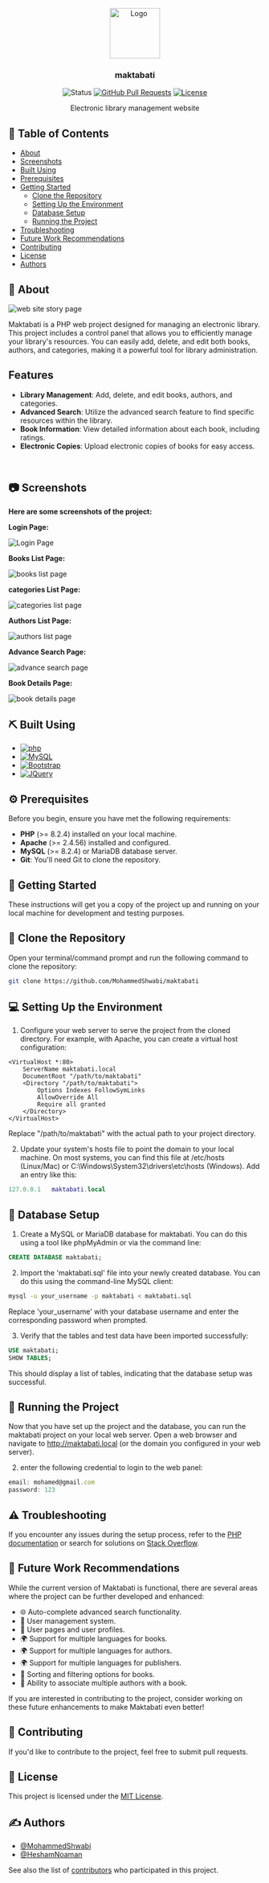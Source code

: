 <p align="center">
  <a href="https://github.com/MohammedShwabi/maktabati">
 <img src="img/logo.png" alt="Logo" height="100"></a>
</p>

<h3 align="center">maktabati</h3>

<div align="center">

![Status][status-shield]
[![GitHub Pull Requests][pull-shield]][pull-url]
[![License][license-shield]][license-url]

</div>

<p align="center">
Electronic library management website
<br> 
</p>

## 📝 Table of Contents

- [About](#about)
- [Screenshots](#screenshots)
- [Built Using](#built_using)
- [Prerequisites](#prerequisites)
- [Getting Started](#getting_started)
  - [Clone the Repository](#clone)
  - [Setting Up the Environment](#environment)
  - [Database Setup](#db_setup)
  - [Running the Project](#running_project)
- [Troubleshooting](#troubleshooting)
- [Future Work Recommendations](#recommendations)
- [Contributing](#contributing)
- [License](#license)
- [Authors](#authors)


## 🧐 About <a name = "about"></a>

![web site story page][books-screenshot]

Maktabati is a PHP web project designed for managing an electronic library.
This project includes a control panel that allows you to efficiently manage your library's resources. 
You can easily add, delete, and edit both books, authors, and categories, making it a powerful tool for library administration.

## Features

- **Library Management**: Add, delete, and edit books, authors, and categories.
- **Advanced Search**: Utilize the advanced search feature to find specific resources within the library.
- **Book Information**: View detailed information about each book, including ratings.
- **Electronic Copies**: Upload electronic copies of books for easy access.
<br> 

<!-- :camera: -->
## 📷 Screenshots <a name = "screenshots"></a>
<b>Here are some screenshots of the project:</b>

<b>Login Page:</b>

![Login Page][login-screenshot]

<b>Books List Page:</b>

![books list page][books-screenshot]

<b>categories List Page:</b>

![categories list page][categories-screenshot]

<b>Authors List Page:</b>

![authors list page][authors-screenshot]

<b>Advance Search Page:</b>

![advance search page][advance-screenshot]

<b>Book Details Page:</b>

![book details page][book-details-screenshot]

## ⛏️ Built Using <a name = "built_using"></a>

* [![php][php.com]][php-url]
* [![MySQL][MySQL.com]][MySQL-url]
* [![Bootstrap][Bootstrap.com]][Bootstrap-url]
* [![JQuery][JQuery.com]][JQuery-url]

<!-- :gear: -->
## ⚙️ Prerequisites <a name = "prerequisites"></a>

Before you begin, ensure you have met the following requirements:

- **PHP** (>= 8.2.4) installed on your local machine.
- **Apache** (>= 2.4.56) installed and configured.
- **MySQL** (>= 8.2.4) or MariaDB database server.
- **Git**: You'll need Git to clone the repository.

<!-- :checkered_flag: -->
## 🏁 Getting Started <a name = "getting_started"></a>

These instructions will get you a copy of the project up and running on your local machine for development and testing purposes.

<!-- :open_file_folder: -->
## 📂 Clone the Repository <a name = "clone"></a>

Open your terminal/command prompt and run the following command to clone the repository:

```bash
git clone https://github.com/MohammedShwabi/maktabati
```
## 💻 Setting Up the Environment <a name = "environment"></a>
1. Configure your web server to serve the project from the cloned directory. For example, with Apache, you can create a virtual host configuration:

```apacheconf
<VirtualHost *:80>
    ServerName maktabati.local
    DocumentRoot "/path/to/maktabati"
    <Directory "/path/to/maktabati">
        Options Indexes FollowSymLinks
        AllowOverride All
        Require all granted
    </Directory>
</VirtualHost>
```
Replace "/path/to/maktabati" with the actual path to your project directory.

2. Update your system's hosts file to point the domain to your local machine. On most systems, you can find this file at /etc/hosts (Linux/Mac) or C:\Windows\System32\drivers\etc\hosts (Windows). Add an entry like this:

```lua
127.0.0.1   maktabati.local
```

## 💾 Database Setup <a name = "db_setup"></a>
1. Create a MySQL or MariaDB database for maktabati. You can do this using a tool like phpMyAdmin or via the command line:

```sql
CREATE DATABASE maktabati;
```
2. Import the 'maktabati.sql' file into your newly created database. You can do this using the command-line MySQL client:

```bash
mysql -u your_username -p maktabati < maktabati.sql
```
Replace 'your_username' with your database username and enter the corresponding password when prompted.

3. Verify that the tables and test data have been imported successfully:

```sql
USE maktabati;
SHOW TABLES;
```
This should display a list of tables, indicating that the database setup was successful.

## 🚀 Running the Project <a name = "running_project"></a>
Now that you have set up the project and the database, you can run the maktabati project on your local web server. Open a web browser and navigate to http://maktabati.local (or the domain you configured in your web server).

2. enter the following credential to login to the web panel:
```js
email: mohamed@gmail.com
password: 123
```

<!-- :warning: -->
## ⚠️ Troubleshooting <a name = "troubleshooting"></a>
<p>If you encounter any issues during the setup process, refer to the <a href="https://www.php.net/docs.php" target="_new">PHP documentation</a> or search for solutions on <a href="https://stackoverflow.com/" target="_new">Stack Overflow</a>.</p>

<!-- 💡 -->
## 🔧 Future Work Recommendations <a name = "recommendations"></a>

While the current version of Maktabati is functional, there are several areas where the project can be further developed and enhanced:

- 🌐 Auto-complete advanced search functionality.
- 👥 User management system.
- 👤 User pages and user profiles.
- 🌍 Support for multiple languages for books.
- 🌍 Support for multiple languages for authors.
- 🌍 Support for multiple languages for publishers.
- 🧹 Sorting and filtering options for books.
- 👥 Ability to associate multiple authors with a book.

If you are interested in contributing to the project, consider working on these future enhancements to make Maktabati even better!


<!-- :raised_hands: -->
## 🙌 Contributing <a name = "contributing"></a>
If you'd like to contribute to the project, feel free to submit pull requests.

<!-- :scroll: -->
## 📜 License <a name = "license"></a>
<p>This project is licensed under the <a href="https://github.com/MohammedShwabi/maktabati/blob/main/LICENSE.md">MIT License</a>.</p>

## ✍️ Authors <a name = "authors"></a>

- [@MohammedShwabi](https://github.com/MohammedShwabi) 
- [@HeshamNoaman](https://github.com/HeshamNoaman) 

See also the list of [contributors](https://github.com/MohammedShwabi/maktabati/contributors) who participated in this project.

<!-- MARKDOWN LINKS & IMAGES -->
<!-- https://www.markdownguide.org/basic-syntax/#reference-style-links -->
<!-- small icon -->
[status-shield]: https://img.shields.io/badge/status-active-success.svg

[pull-shield]: https://img.shields.io/github/issues-pr/kylelobo/The-Documentation-Compendium.svg
[pull-url]: https://github.com/MohammedShwabi/hekayti-laravel/issues/pulls

[license-shield]: https://img.shields.io/badge/license-MIT-blue.svg
[license-url]: https://github.com/MohammedShwabi/maktabati/blob/main/LICENSE.md

<!-- built using icons -->
[php.com]: https://img.shields.io/badge/php-777BB4?style=for-the-badge&logo=php&logoColor=white
[php-url]: https://www.php.net/
[Bootstrap.com]: https://img.shields.io/badge/Bootstrap-563D7C?style=for-the-badge&logo=bootstrap&logoColor=white
[Bootstrap-url]: https://getbootstrap.com
[JQuery.com]: https://img.shields.io/badge/jQuery-0769AD?style=for-the-badge&logo=jquery&logoColor=white
[JQuery-url]: https://jquery.com 
[MySQL.com]: https://img.shields.io/badge/mysql-4479A1?style=for-the-badge&logo=mysql&logoColor=white
[MySQL-url]: https://mysql.com/

<!-- image -->
[login-screenshot]: /screenshot/screenshot.jpeg
[books-screenshot]: /screenshot/screenshot1.jpeg
[categories-screenshot]: /screenshot/screenshot2.jpeg
[authors-screenshot]: /screenshot/screenshot3.jpeg
[advance-screenshot]: /screenshot/screenshot4.jpeg
[book-details-screenshot]: /screenshot/screenshot5.jpeg
